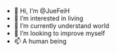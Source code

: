 - 👋 Hi, I’m @JueFeiH
- 👀 I’m interested in living
- 🌱 I’m currently understand world
- 💞️ I’m looking to improve myself
- 📫 A human being

<!---
JueFeiH/JueFeiH is a ✨ special ✨ repository because its `README.md` (this file) appears on your GitHub profile.
You can click the Preview link to take a look at your changes.
--->
